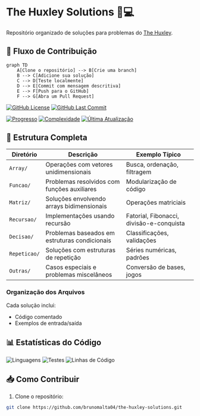 # The Huxley Solutions 🧠💻

Repositório organizado de soluções para problemas do [The Huxley](https://www.thehuxley.com/).

## 🔄 Fluxo de Contribuição

```mermaid
graph TD
    A[Clone o repositório] --> B[Crie uma branch]
    B --> C[Adicione sua solução]
    C --> D[Teste localmente]
    D --> E[Commit com mensagem descritiva]
    E --> F[Push para o GitHub]
    F --> G[Abra um Pull Request]
```
[![GitHub License](https://img.shields.io/github/license/brunomalta04/the-huxley-solutions?style=flat-square)](LICENSE)
[![GitHub Last Commit](https://img.shields.io/github/last-commit/brunomalta04/the-huxley-solutions?style=flat-square)](https://github.com/brunomalta04/the-huxley-solutions/commits/main)

[![Progresso](https://img.shields.io/badge/Questões_Resolvidas-29/47-blueviolet)](https://github.com/brunomalta04/the-huxley-solutions)
[![Complexidade](https://img.shields.io/badge/Dificuldade-Média-important)](https://github.com/brunomalta04/the-huxley-solutions)
[![Última Atualização](https://img.shields.io/github/last-commit/brunomalta04/the-huxley-solutions?color=success)](https://github.com/brunomalta04/the-huxley-solutions/commits)

## 📂 Estrutura Completa

| Diretório       | Descrição                                                                 | Exemplo Típico                  |
|-----------------|---------------------------------------------------------------------------|----------------------------------|
| `Array/`        | Operações com vetores unidimensionais                                    | Busca, ordenação, filtragem     |
| `Funcao/`       | Problemas resolvidos com funções auxiliares                              | Modularização de código         |
| `Matriz/`       | Soluções envolvendo arrays bidimensionais                                | Operações matriciais            |
| `Recursao/`     | Implementações usando recursão                                           | Fatorial, Fibonacci, divisão-e-conquista |
| `Decisao/`      | Problemas baseados em estruturas condicionais                            | Classificações, validações      |
| `Repeticao/`    | Soluções com estruturas de repetição                                     | Séries numéricas, padrões       |
| `Outras/`       | Casos especiais e problemas miscelâneos                                  | Conversão de bases, jogos       |


### Organização dos Arquivos
Cada solução inclui:
- Código comentado
- Exemplos de entrada/saída

## 📊 Estatísticas do Código
![Linguagens](https://img.shields.io/badge/C-92%25-blue)
![Testes](https://img.shields.io/badge/Testes-78%25_passando-green)
![Linhas de Código](https://img.shields.io/badge/Linhas-1.2k_~-yellow)

## 📥 Como Contribuir
1. Clone o repositório:
```bash
git clone https://github.com/brunomalta04/the-huxley-solutions.git
